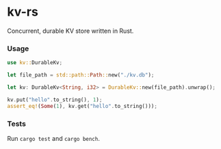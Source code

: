 # kv-rs

Concurrent, durable KV store written in Rust.

### Usage

```rust
use kv::DurableKv;

let file_path = std::path::Path::new("./kv.db");

let kv: DurableKv<String, i32> = DurableKv::new(file_path).unwrap();

kv.put("hello".to_string(), 1);
assert_eq!(Some(1), kv.get("hello".to_string()));
```

### Tests

Run `cargo test` and `cargo bench`.
